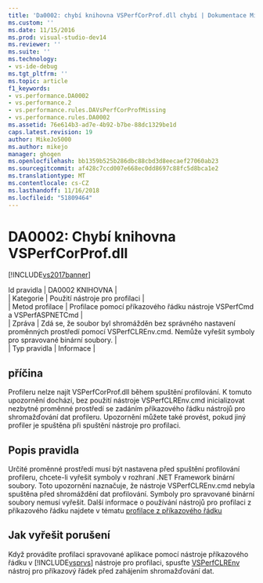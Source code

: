 ```yaml
---
title: 'Da0002: chybí knihovna VSPerfCorProf.dll chybí | Dokumentace Microsoftu'
ms.custom: ''
ms.date: 11/15/2016
ms.prod: visual-studio-dev14
ms.reviewer: ''
ms.suite: ''
ms.technology:
- vs-ide-debug
ms.tgt_pltfrm: ''
ms.topic: article
f1_keywords:
- vs.performance.DA0002
- vs.performance.2
- vs.performance.rules.DAVsPerfCorProfMissing
- vs.performance.rules.DA0002
ms.assetid: 76e614b3-ad7e-4b92-b7be-88dc1329be1d
caps.latest.revision: 19
author: MikeJo5000
ms.author: mikejo
manager: ghogen
ms.openlocfilehash: bb1359b525b286dbc88cbd3d8eecaef27060ab23
ms.sourcegitcommit: af428c7ccd007e668ec0dd8697c88fc5d8bca1e2
ms.translationtype: MT
ms.contentlocale: cs-CZ
ms.lasthandoff: 11/16/2018
ms.locfileid: "51809464"
---
```

# <a name="da0002-vsperfcorprofdll-is-missing"></a>DA0002: Chybí knihovna VSPerfCorProf.dll
[!INCLUDE[vs2017banner](../includes/vs2017banner.md)]

Id pravidla | DA0002 KNIHOVNA |  
| Kategorie | Použití nástroje pro profilaci |  
| Metod profilace | Profilace pomocí příkazového řádku nástroje VSPerfCmd a VSPerfASPNETCmd |  
| Zpráva | Zdá se, že soubor byl shromážděn bez správného nastavení proměnných prostředí pomocí VSPerfCLREnv.cmd. Nemůže vyřešit symboly pro spravované binární soubory. |  
| Typ pravidla | Informace |  
  
## <a name="cause"></a>příčina  
 Profileru nelze najít VSPerfCorProf.dll během spuštění profilování. K tomuto upozornění dochází, bez použití nástroje VSPerfCLREnv.cmd inicializovat nezbytné proměnné prostředí se zadáním příkazového řádku nástrojů pro shromažďování dat profileru. Upozornění můžete také provést, pokud jiný profiler je spuštěna při spuštění nástroje pro profilaci.  
  
## <a name="rule-description"></a>Popis pravidla  
 Určité proměnné prostředí musí být nastavena před spuštění profilování profileru, chcete-li vyřešit symboly v rozhraní .NET Framework binární soubory. Toto upozornění naznačuje, že nástroje VSPerfCLREnv.cmd nebyla spuštěna před shromáždění dat profilování. Symboly pro spravované binární soubory nemusí vyřešit. Další informace o používání nástrojů pro profilaci z příkazového řádku najdete v tématu [profilace z příkazového řádku](../profiling/using-the-profiling-tools-from-the-command-line.md)  
  
## <a name="how-to-fix-violations"></a>Jak vyřešit porušení  
 Když provádíte profilaci spravované aplikace pomocí nástroje příkazového řádku v [!INCLUDE[vsprvs](../includes/vsprvs-md.md)] nástroje pro profilaci, spusťte [VSPerfCLREnv](../profiling/vsperfclrenv.md) nástroj pro příkazový řádek před zahájením shromažďování dat.



